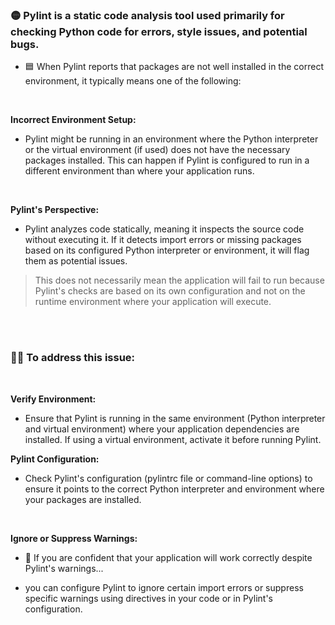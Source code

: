 ###  🟡 Pylint is a static code analysis tool used primarily for checking Python code for errors, style issues, and potential bugs.


- 🟦 When Pylint reports that packages are not well installed in the correct environment, it typically means one of the following:

<br>

**Incorrect Environment Setup:**

- Pylint might be running in an environment where the Python interpreter or the virtual environment (if used) does not have the necessary packages installed. This can happen if Pylint is configured to run in a different environment than where your application runs.

<br>

**Pylint's Perspective:**

- Pylint analyzes code statically, meaning it inspects the source code without executing it. If it detects import errors or missing packages based on its configured Python interpreter or environment, it will flag them as potential issues.



>This does not necessarily mean the application will fail to run because Pylint's checks are based on its own configuration and not on the runtime environment where your application will execute.

<br>
<br>

### 💁‍♀️ To address this issue:


<br>

**Verify Environment:**

- Ensure that Pylint is running in the same environment (Python interpreter and virtual environment) where your application dependencies are installed. If using a virtual environment, activate it before running Pylint.


**Pylint Configuration:**

- Check Pylint's configuration (pylintrc file or command-line options) to ensure it points to the correct Python interpreter and environment where your packages are installed.

<br>


**Ignore or Suppress Warnings:**

- 🍊 If you are confident that your application will work correctly despite Pylint's warnings...

- you can configure Pylint to ignore certain import errors or suppress specific warnings using directives in your code or in Pylint's configuration.
